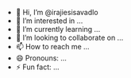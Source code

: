 - 👋 Hi, I’m @irajiesisavadlo
- 👀 I’m interested in ...
- 🌱 I’m currently learning ...
- 💞️ I’m looking to collaborate on ...
- 📫 How to reach me ...
- 😄 Pronouns: ...
- ⚡ Fun fact: ...

<!---
irajiesisavadlo/irajiesisavadlo is a ✨ special ✨ repository because its `README.md` (this file) appears on your GitHub profile.
You can click the Preview link to take a look at your changes.
--->
